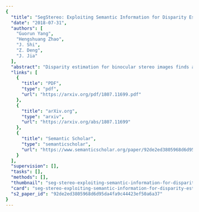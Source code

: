```yaml
---
{
  "title": "SegStereo: Exploiting Semantic Information for Disparity Estimation",
  "date": "2018-07-31",
  "authors": [
    "Guorun Yang",
    "Hengshuang Zhao",
    "J. Shi",
    "Z. Deng",
    "J. Jia"
  ],
  "abstract": "Disparity estimation for binocular stereo images finds a wide range of applications. Traditional algorithms may fail on featureless regions, which could be handled by high-level clues such as semantic segments. In this paper, we suggest that appropriate incorporation of semantic cues can greatly rectify prediction in commonly-used disparity estimation frameworks. Our method conducts semantic feature embedding and regularizes semantic cues as the loss term to improve learning disparity. Our unified model SegStereo employs semantic features from segmentation and introduces semantic softmax loss, which helps improve the prediction accuracy of disparity maps. The semantic cues work well in both unsupervised and supervised manners. SegStereo achieves state-of-the-art results on KITTI Stereo benchmark and produces decent prediction on both CityScapes and FlyingThings3D datasets.",
  "links": [
    {
      "title": "PDF",
      "type": "pdf",
      "url": "https://arxiv.org/pdf/1807.11699.pdf"
    },
    {
      "title": "arXiv.org",
      "type": "arxiv",
      "url": "https://arxiv.org/abs/1807.11699"
    },
    {
      "title": "Semantic Scholar",
      "type": "semanticscholar",
      "url": "https://www.semanticscholar.org/paper/92de2ed3805968d6d95da4fa9c44423ef50a6a37"
    }
  ],
  "supervision": [],
  "tasks": [],
  "methods": [],
  "thumbnail": "seg-stereo-exploiting-semantic-information-for-disparity-estimation-thumb.jpg",
  "card": "seg-stereo-exploiting-semantic-information-for-disparity-estimation-card.jpg",
  "s2_paper_id": "92de2ed3805968d6d95da4fa9c44423ef50a6a37"
}
---
```


